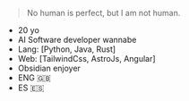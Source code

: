 > No human is perfect, but I am not human.

- 20 yo
- AI Software developer wannabe
- Lang: \[Python, Java, Rust]
- Web: \[TailwindCss, AstroJs, Angular]
- Obsidian enjoyer
- ENG 🇬🇧
- ES 🇪🇸
